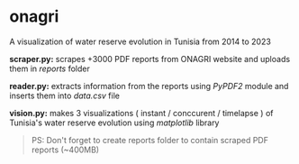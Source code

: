 # onagri
A visualization of water reserve evolution in Tunisia from 2014 to 2023

**scraper.py:** scrapes +3000 PDF reports from ONAGRI website and uploads them in *reports* folder

**reader.py:** extracts information from the reports using *PyPDF2* module and inserts them into *data.csv* file

**vision.py:** makes 3 visualizations ( instant / conccurent / timelapse ) of Tunisia's water reserve evolution using *matplotlib* library


> PS: Don't forget to create reports folder to contain scraped PDF reports (~400MB)
